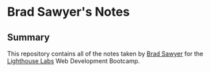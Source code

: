 # Brad Sawyer's Notes

## Summary 

This repository contains all of the notes taken by [Brad Sawyer](https://github.com/BMWSawyer) for the [Lighthouse Labs](https://www.lighthouselabs.ca/) Web Development Bootcamp.